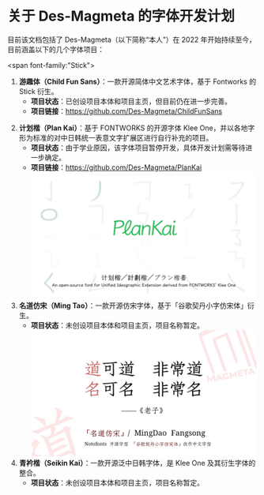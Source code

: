 # 关于 Des-Magmeta 的字体开发计划
 目前该文档包括了 Des-Magmeta（以下简称“本人”）在 2022 年开始持续至今，目前涵盖以下的几个字体项目： 

<span font-family:"Stick">  
 1. **游趣体（Child Fun Sans）**：一款开源简体中文艺术字体，基于 Fontworks 的 Stick 衍生。 
     - **项目状态**：已创设项目本体和项目主页，但目前仍在进一步完善。 
     - **项目链接**：https://github.com/Des-Magmeta/ChildFunSans  

</span> 

 2. **计划楷（Plan Kai）**：基于 FONTWORKS 的开源字体 Klee One，并以各地字形为标准的对中日韩统一表意文字扩展区进行自行补充的项目。
     - **项目状态**：由于学业原因，该字体项目暂停开发，具体开发计划需等待进一步确定。
     - **项目链接**：https://github.com/Des-Magmeta/PlanKai
      ![](https://raw.githubusercontent.com/Des-Magmeta/Des-Magmeta/main/Images/Banner_PlanKai.jpg)  
 3. **名道仿宋（Ming Tao）**：一款开源仿宋字体，基于「谷歌契丹小字仿宋体」衍生。 
     - **项目状态**：未创设项目本体和项目主页，项目名称暂定。
      ![](https://raw.githubusercontent.com/Des-Magmeta/Des-Magmeta/main/Images/Banner_MingDao.jpg)  
 4. **青衿楷（Seikin Kai）**：一款开源泛中日韩字体，是 Klee One 及其衍生字体的整合。
     - **项目状态**：未创设项目本体和项目主页，项目名称暂定。 
